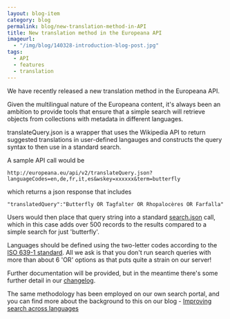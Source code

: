 ```yaml
---
layout: blog-item
category: blog
permalink: blog/new-translation-method-in-API
title: New translation method in the Europeana API
imageurl: 
  - "/img/blog/140328-introduction-blog-post.jpg"
tags: 
  - API
  - features
  - translation
---
```

We have recently released a new translation method in the Europeana API.

Given the multilingual nature of the Europeana content, it's always been an ambition to provide tools that ensure that a simple search will retrieve objects from collections with metadata in different languages.

translateQuery.json is a wrapper that uses the Wikipedia API to return suggested translations in user-defined langauges and constructs the query syntax to then use in a standard search.

A sample API call would be 

    http://europeana.eu/api/v2/translateQuery.json?languageCodes=en,de,fr,it,es&wskey=xxxxxx&term=butterfly

which returns a json response that includes

    "translatedQuery":"Butterfly OR Tagfalter OR Rhopalocères OR Farfalla"

Users would then place that query string into a standard [search.json](http://labs.europeana.eu/api/search/) call, which in this case adds over 500 records to the results compared to a simple search for just 'butterfly'.

Languages should be defined using the two-letter codes according to the [ISO 639-1 standard](http://en.wikipedia.org/wiki/List_of_ISO_639-1_codes). All we ask is that you don't run search queries with more than about 6 'OR' options as that puts quite a strain on our server!

Further documentation will be provided, but in the meantime there's some further detail in our [changelog](http://labs.europeana.eu/api/changelog/#v2translatequeryjson).

The same methodology has been employed on our own search portal, and you can find more about the background to this on our blog - [Improving search across languages](http://blog.europeana.eu/2014/08/improving-search-across-languages/)
